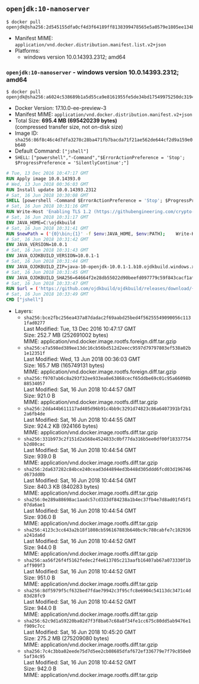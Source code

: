 ## `openjdk:10-nanoserver`

```console
$ docker pull openjdk@sha256:2d545155dfa0cf4d3f64189ff8138399478565e5a0579e1805ee134b8c5fcf2e
```

-	Manifest MIME: `application/vnd.docker.distribution.manifest.list.v2+json`
-	Platforms:
	-	windows version 10.0.14393.2312; amd64

### `openjdk:10-nanoserver` - windows version 10.0.14393.2312; amd64

```console
$ docker pull openjdk@sha256:a6024c538689b1a5d55ca9e8161955fe5de34bd17549975250dc319455904f80
```

-	Docker Version: 17.10.0-ee-preview-3
-	Manifest MIME: `application/vnd.docker.distribution.manifest.v2+json`
-	Total Size: **695.4 MB (695420239 bytes)**  
	(compressed transfer size, not on-disk size)
-	Image ID: `sha256:86f8c46c4d7dfa3278c28ba471fb7bacda71f21ae562de644cf2d9a159e0b640`
-	Default Command: `["jshell"]`
-	`SHELL`: `["powershell","-Command","$ErrorActionPreference = 'Stop'; $ProgressPreference = 'SilentlyContinue';"]`

```dockerfile
# Tue, 13 Dec 2016 10:47:17 GMT
RUN Apply image 10.0.14393.0
# Wed, 13 Jun 2018 00:36:03 GMT
RUN Install update 10.0.14393.2312
# Sat, 16 Jun 2018 10:30:08 GMT
SHELL [powershell -Command $ErrorActionPreference = 'Stop'; $ProgressPreference = 'SilentlyContinue';]
# Sat, 16 Jun 2018 10:31:16 GMT
RUN Write-Host 'Enabling TLS 1.2 (https://githubengineering.com/crypto-removal-notice/) ...'; 	$tls12RegBase = 'HKLM:\\SYSTEM\CurrentControlSet\Control\SecurityProviders\SCHANNEL\Protocols\TLS 1.2'; 	if (Test-Path $tls12RegBase) { throw ('"{0}" already exists!' -f $tls12RegBase) }; 	New-Item -Path ('{0}/Client' -f $tls12RegBase) -Force; 	New-Item -Path ('{0}/Server' -f $tls12RegBase) -Force; 	New-ItemProperty -Path ('{0}/Client' -f $tls12RegBase) -Name 'DisabledByDefault' -PropertyType DWORD -Value 0 -Force; 	New-ItemProperty -Path ('{0}/Client' -f $tls12RegBase) -Name 'Enabled' -PropertyType DWORD -Value 1 -Force; 	New-ItemProperty -Path ('{0}/Server' -f $tls12RegBase) -Name 'DisabledByDefault' -PropertyType DWORD -Value 0 -Force; 	New-ItemProperty -Path ('{0}/Server' -f $tls12RegBase) -Name 'Enabled' -PropertyType DWORD -Value 1 -Force
# Sat, 16 Jun 2018 10:31:17 GMT
ENV JAVA_HOME=C:\ojdkbuild
# Sat, 16 Jun 2018 10:31:41 GMT
RUN $newPath = ('{0}\bin;{1}' -f $env:JAVA_HOME, $env:PATH); 	Write-Host ('Updating PATH: {0}' -f $newPath); 	setx /M PATH $newPath;
# Sat, 16 Jun 2018 10:31:42 GMT
ENV JAVA_VERSION=10.0.1
# Sat, 16 Jun 2018 10:31:43 GMT
ENV JAVA_OJDKBUILD_VERSION=10.0.1-1
# Sat, 16 Jun 2018 10:31:44 GMT
ENV JAVA_OJDKBUILD_ZIP=java-10-openjdk-10.0.1-1.b10.ojdkbuild.windows.x86_64.zip
# Sat, 16 Jun 2018 10:31:45 GMT
ENV JAVA_OJDKBUILD_SHA256=64664f2e28db55022d90beefd097779c59f843cacf1afeed8a7456ee64c603f1
# Sat, 16 Jun 2018 10:33:47 GMT
RUN $url = ('https://github.com/ojdkbuild/ojdkbuild/releases/download/{0}/{1}' -f $env:JAVA_OJDKBUILD_VERSION, $env:JAVA_OJDKBUILD_ZIP); 	Write-Host ('Downloading {0} ...' -f $url); 	Invoke-WebRequest -Uri $url -OutFile 'ojdkbuild.zip'; 	Write-Host ('Verifying sha256 ({0}) ...' -f $env:JAVA_OJDKBUILD_SHA256); 	if ((Get-FileHash ojdkbuild.zip -Algorithm sha256).Hash -ne $env:JAVA_OJDKBUILD_SHA256) { 		Write-Host 'FAILED!'; 		exit 1; 	}; 		Write-Host 'Expanding ...'; 	Expand-Archive ojdkbuild.zip -DestinationPath C:\; 		Write-Host 'Renaming ...'; 	Move-Item 		-Path ('C:\{0}' -f ($env:JAVA_OJDKBUILD_ZIP -Replace '.zip$', '')) 		-Destination $env:JAVA_HOME 	; 		Write-Host 'Verifying install ...'; 	Write-Host '  java -version'; java -version; 	Write-Host '  javac -version'; javac -version; 		Write-Host 'Removing ...'; 	Remove-Item ojdkbuild.zip -Force; 		Write-Host 'Complete.';
# Sat, 16 Jun 2018 10:33:49 GMT
CMD ["jshell"]
```

-	Layers:
	-	`sha256:bce2fbc256ea437a87dadac2f69aabd25bed4f56255549090056c1131fad0277`  
		Last Modified: Tue, 13 Dec 2016 10:47:17 GMT  
		Size: 252.7 MB (252691002 bytes)  
		MIME: application/vnd.docker.image.rootfs.foreign.diff.tar.gzip
	-	`sha256:e7a598ed389ee13dc16cb56bd512d2eecc9597d79797803ef538a02b1e12351f`  
		Last Modified: Wed, 13 Jun 2018 00:36:03 GMT  
		Size: 165.7 MB (165749131 bytes)  
		MIME: application/vnd.docker.image.rootfs.foreign.diff.tar.gzip
	-	`sha256:f9707ab6c8a293f32ee933ea8e63868cecf65ddbe69c01c95a66098b88534057`  
		Last Modified: Sat, 16 Jun 2018 10:44:57 GMT  
		Size: 921.0 B  
		MIME: application/vnd.docker.image.rootfs.diff.tar.gzip
	-	`sha256:2dda44b611117ad405d96b91c4bb9c3291d74823c86a6407391bf2b12a6fb4de`  
		Last Modified: Sat, 16 Jun 2018 10:44:55 GMT  
		Size: 924.2 KB (924166 bytes)  
		MIME: application/vnd.docker.image.rootfs.diff.tar.gzip
	-	`sha256:331b973c2f151d2a568e4524833c0bf77da316b5ee0df00f18337754b2d80cac`  
		Last Modified: Sat, 16 Jun 2018 10:44:54 GMT  
		Size: 939.0 B  
		MIME: application/vnd.docker.image.rootfs.diff.tar.gzip
	-	`sha256:2da637282c84bce240cead3d44894ed3b448d305ddd6fcd03d196746d673dd0b`  
		Last Modified: Sat, 16 Jun 2018 10:44:54 GMT  
		Size: 840.3 KB (840283 bytes)  
		MIME: application/vnd.docker.image.rootfs.diff.tar.gzip
	-	`sha256:0e289a88698ac1aadc57cd333df84238a1b4ec37fb4e7d8ad01f45f107da6ae1`  
		Last Modified: Sat, 16 Jun 2018 10:44:54 GMT  
		Size: 936.0 B  
		MIME: application/vnd.docker.image.rootfs.diff.tar.gzip
	-	`sha256:4123c3cc643a2b18f1808cb596167883b640bc9c788cabfe7c102936a241da6d`  
		Last Modified: Sat, 16 Jun 2018 10:44:52 GMT  
		Size: 944.0 B  
		MIME: application/vnd.docker.image.rootfs.diff.tar.gzip
	-	`sha256:aa56f26f4f5162fedec2f4e613705c213aafb16407ab67a073330f1baff909f3`  
		Last Modified: Sat, 16 Jun 2018 10:44:52 GMT  
		Size: 951.0 B  
		MIME: application/vnd.docker.image.rootfs.diff.tar.gzip
	-	`sha256:8df5979f5cf632bed7fdae79942c3f95cfc8e6904c54113dc3471c4d83d28fc9`  
		Last Modified: Sat, 16 Jun 2018 10:44:52 GMT  
		Size: 944.0 B  
		MIME: application/vnd.docker.image.rootfs.diff.tar.gzip
	-	`sha256:62c9d1a59220ba02d7f3f8ba67c68a8f34fe1cc675c80dd5ab9476e1f909c7cc`  
		Last Modified: Sat, 16 Jun 2018 10:45:20 GMT  
		Size: 275.2 MB (275209080 bytes)  
		MIME: application/vnd.docker.image.rootfs.diff.tar.gzip
	-	`sha256:7c4c3bba02eede75d7d5ee2cb08685dfaf672ef336779e7f79c850e05af34c95`  
		Last Modified: Sat, 16 Jun 2018 10:44:52 GMT  
		Size: 942.0 B  
		MIME: application/vnd.docker.image.rootfs.diff.tar.gzip
